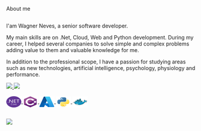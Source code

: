 About me
##


I'am Wagner Neves, a senior software developer.

My main skills are on .Net, Cloud, Web and Python development. During my career, I helped several companies to solve simple and complex problems adding value to them and valuable knowledge for me.

In addition to the professional scope, I have a passion for studying areas such as new technologies, artificial intelligence, psychology, physiology and performance.

<div>
  <a href="https://github.com/nevesw">
  <img height="150em" src="https://github-readme-stats.vercel.app/api?username=nevesw&show_icons=true&theme=tokyonight&include_all_commits=true&count_private=true"/>  
  <img height="150em" src="https://github-readme-stats.vercel.app/api/top-langs?username=nevesw&layout=compact&langs_count=16&theme=tokyonight"/>
</div>

  <div style"display: inline_block"><br>
    <img align="center" alt="Nevesw-Netcore" height="30" width="40" src="https://raw.githubusercontent.com/devicons/devicon/master/icons/dotnetcore/dotnetcore-original.svg">
    <img align="center" alt="Nevesw-Csharp" height="30" width="40" src="https://raw.githubusercontent.com/devicons/devicon/master/icons/csharp/csharp-original.svg">
    <img align="center" alt="Nevesw-Azure" height="30" width="40" src="https://raw.githubusercontent.com/devicons/devicon/master/icons/azure/azure-original.svg">
    <img align="center" alt="Nevesw-Python" height="30" width="40" src="https://raw.githubusercontent.com/devicons/devicon/master/icons/python/python-original.svg">
    <img align="center" alt="Nevesw-Docker" height="30" width="40" src="https://raw.githubusercontent.com/devicons/devicon/master/icons/docker/docker-original.svg">
  </div>
  
  ##
  <a href="https://www.linkedin.com/in/nevesw" target="_blank"><img src="https://img.shields.io/badge/-LinkedIn-%230077B5?style=for-the-badge&logo=linkedin&logoColor=white" target="_blank"></a>

